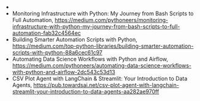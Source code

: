 


 -  
 - Monitoring Infrastructure with Python: My Journey from Bash Scripts to Full Automation, https://medium.com/pythoneers/monitoring-infrastructure-with-python-my-journey-from-bash-scripts-to-full-automation-fab32c4564ec
 - Building Smarter Automation Scripts with Python, https://medium.com/top-python-libraries/building-smarter-automation-scripts-with-python-88a6cec61c97
 - Automating Data Science Workflows with Python and Airflow, https://medium.com/pythoneers/automating-data-science-workflows-with-python-and-airflow-2dc543c53d13
 - CSV Plot Agent with LangChain & Streamlit: Your Introduction to Data Agents, https://pub.towardsai.net/csv-plot-agent-with-langchain-streamlit-your-introduction-to-data-agents-aa282ae970ff
